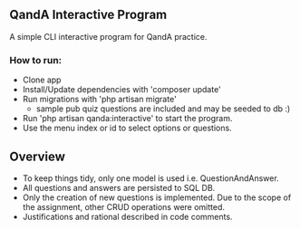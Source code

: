 ## QandA Interactive Program

A simple CLI interactive program for QandA practice.

### How to run:

- Clone app
- Install/Update dependencies with 'composer update'
- Run migrations with 'php artisan migrate'
    - sample pub quiz questions are included and may be seeded to db :)
- Run 'php artisan qanda:interactive' to start the program.
- Use the menu index or id to select options or questions.

## Overview

- To keep things tidy, only one model is used i.e. QuestionAndAnswer. 
- All questions and answers are persisted to SQL DB.
- Only the creation of new questions is implemented. Due to the scope of the assignment, other CRUD operations were omitted.
- Justifications and rational described in code comments. 

